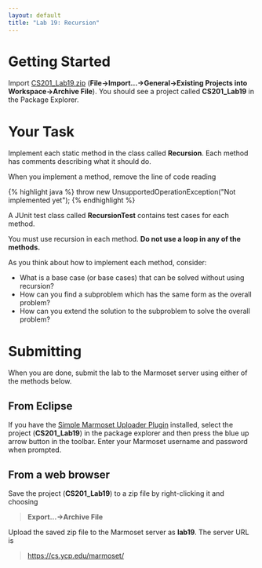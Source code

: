 ```yaml
---
layout: default
title: "Lab 19: Recursion"
---
```


Getting Started
===============

Import [CS201\_Lab19.zip](CS201_Lab19.zip) (**File&rarr;Import...&rarr;General&rarr;Existing Projects into Workspace&rarr;Archive File**). You should see a project called **CS201\_Lab19** in the Package Explorer.

Your Task
=========

Implement each static method in the class called **Recursion**. Each method has comments describing what it should do.

When you implement a method, remove the line of code reading

{% highlight java %}
throw new UnsupportedOperationException("Not implemented yet");
{% endhighlight %}

A JUnit test class called **RecursionTest** contains test cases for each method.

You must use recursion in each method. **Do not use a loop in any of the methods.**

As you think about how to implement each method, consider:

-   What is a base case (or base cases) that can be solved without using recursion?
-   How can you find a subproblem which has the same form as the overall problem?
-   How can you extend the solution to the subproblem to solve the overall problem?

Submitting
==========

When you are done, submit the lab to the Marmoset server using either of the methods below.

From Eclipse
------------

If you have the [Simple Marmoset Uploader Plugin](../resources/index.html) installed, select the project (**CS201\_Lab19**) in the package explorer and then press the blue up arrow button in the toolbar. Enter your Marmoset username and password when prompted.

From a web browser
------------------

Save the project (**CS201\_Lab19**) to a zip file by right-clicking it and choosing

> **Export...&rarr;Archive File**

Upload the saved zip file to the Marmoset server as **lab19**. The server URL is

> <https://cs.ycp.edu/marmoset/>
